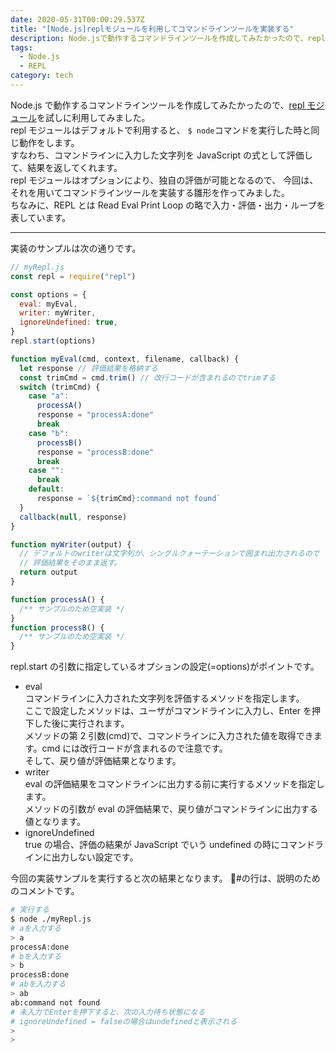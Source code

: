 ```yaml
---
date: 2020-05-31T00:00:29.537Z
title: "[Node.js]replモジュールを利用してコマンドラインツールを実装する"
description: Node.jsで動作するコマンドラインツールを作成してみたかったので、replモジュールを試しに利用してみました。
tags:
  - Node.js
  - REPL
category: tech
---
```


Node.js で動作するコマンドラインツールを作成してみたかったので、[repl モジュール](https://nodejs.org/api/repl.html)を試しに利用してみました。  
repl モジュールはデフォルトで利用すると、 `$ node`コマンドを実行した時と同じ動作をします。  
すなわち、コマンドラインに入力した文字列を JavaScript の式として評価して、結果を返してくれます。  
repl モジュールはオプションにより、独自の評価が可能となるので、
今回は、それを用いてコマンドラインツールを実装する雛形を作ってみました。  
ちなみに、REPL とは Read Eval Print Loop の略で入力・評価・出力・ループを表しています。

---

実装のサンプルは次の通りです。

```javascript
// myRepl.js
const repl = require("repl")

const options = {
  eval: myEval,
  writer: myWriter,
  ignoreUndefined: true,
}
repl.start(options)

function myEval(cmd, context, filename, callback) {
  let response // 評価結果を格納する
  const trimCmd = cmd.trim() // 改行コードが含まれるのでtrimする
  switch (trimCmd) {
    case "a":
      processA()
      response = "processA:done"
      break
    case "b":
      processB()
      response = "processB:done"
      break
    case "":
      break
    default:
      response = `${trimCmd}:command not found`
  }
  callback(null, response)
}

function myWriter(output) {
  // デフォルトのwriterは文字列が、シングルクォーテーションで囲まれ出力されるので
  // 評価結果をそのまま返す。
  return output
}

function processA() {
  /** サンプルのため空実装 */
}
function processB() {
  /** サンプルのため空実装 */
}
```

repl.start の引数に指定しているオプションの設定(=options)がポイントです。

- eval  
  コマンドラインに入力された文字列を評価するメソッドを指定します。  
  ここで設定したメソッドは、ユーザがコマンドラインに入力し、Enter を押下した後に実行されます。  
  メソッドの第 2 引数(cmd)で、コマンドラインに入力された値を取得できます。cmd には改行コードが含まれるので注意です。  
  そして、戻り値が評価結果となります。
- writer  
  eval の評価結果をコマンドラインに出力する前に実行するメソッドを指定します。  
  メソッドの引数が eval の評価結果で、戻り値がコマンドラインに出力する値となります。
- ignoreUndefined  
  true の場合、評価の結果が JavaScript でいう undefined の時にコマンドラインに出力しない設定です。

今回の実装サンプルを実行すると次の結果となります。
#の行は、説明のためのコメントです。

```bash
# 実行する
$ node ./myRepl.js
# aを入力する
> a
processA:done
# bを入力する
> b
processB:done
# abを入力する
> ab
ab:command not found
# 未入力でEnterを押下すると、次の入力待ち状態になる
# ignoreUndefined = falseの場合はundefinedと表示される
>
>
```
